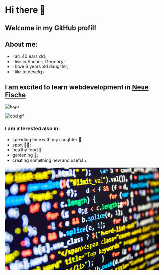 # Hi there 👋

## Welcome in my GitHub profil!
## About me:
- I am 40 ears old;
- I live in Aachen, Germany;
- I have 6 years old daughter;
- I like to develop
  
## I am excited to learn webdevelopment in [Neue Fische](https://www.neuefische.de/)
![logo](https://encrypted-tbn0.gstatic.com/images?q=tbn:ANd9GcR7HQD427lCJCtgiOBA1bFBDiL36O2va5CU5phBYgs7w9IOBYYJpwvYiIByfxVvLFtfE_c&usqp=CAU)

![cod gif](https://media4.giphy.com/media/v1.Y2lkPTc5MGI3NjExNWx3bGhweTdxcjFrcjVmazNzMGw3YWI2dW83dDA4dm5tOWZndHg4MiZlcD12MV9pbnRlcm5hbF9naWZfYnlfaWQmY3Q9Zw/3NtY188QaxDdC/giphy.gif)

### I am interested also in:
- spending time with my daughter 👧;
- sport 🤸‍♂️;
- healthy food 🥦;
- gardening 🌱;
- creating something new and useful ⤵️

![alt foto](https://github.com/Alla-Nazarenko/Alla-Nazarenko/blob/main/1-17.jpg.webp)

